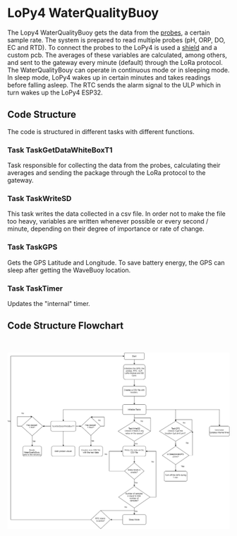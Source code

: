 # LoPy4 WaterQualityBuoy
 
The Lopy4 WaterQualityBuoy gets the data from the [probes](https://atlas-scientific.com/), a certain sample rate. The system is prepared to read multiple probes (pH, ORP, DO, EC and RTD). To connect the probes to the LoPy4 is used a [shield](https://www.whiteboxes.ch/shop/whitebox-t1/) and a custom pcb. The averages of these variables are calculated, among others, and sent to the gateway every minute (default) through the LoRa protocol. The WaterQualityBouy can operate in continuous mode or in sleeping mode. In sleep mode, LoPy4 wakes up in certain minutes and takes readings before falling asleep. The RTC sends the alarm signal to the ULP which in turn wakes up the LoPy4 ESP32.

## Code Structure
The code is structured in different tasks with different functions.

### Task TaskGetDataWhiteBoxT1 
Task responsible for collecting the data from the probes, calculating their averages and sending the package through the LoRa protocol to the gateway.

### Task TaskWriteSD
This task writes the data collected in a csv file. In order not to make the file too heavy, variables are written whenever possible or every second / minute, depending on their degree of importance or rate of change. 

### Task TaskGPS
Gets the GPS Latitude and Longitude. To save battery energy, the GPS can sleep after getting the WaveBuoy location.

### Task TaskTimer
Updates the "internal" timer.


## Code Structure Flowchart
<br>
<p align="center">
  <img src="images/LoPy4_WaterQualityBuoy.PNG">
</p>
<br>